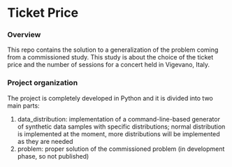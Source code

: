 # Ticket Price

### Overview
This repo contains the solution to a generalization of the problem coming from a commissioned study. This study is about the choice of the ticket price and the number of sessions for a concert held in Vigevano, Italy.

### Project organization
The project is completely developed in Python and it is divided into two main parts: 
1. data_distribution: implementation of a command-line-based generator of synthetic data samples with specific distributions; normal distribution is implemented at the moment, more distributions will be implemented as they are needed
2. problem: proper solution of the commissioned problem (in development phase, so not published)
